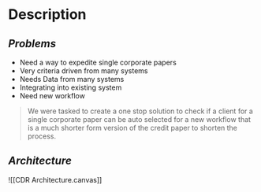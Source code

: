 
# Description

## *Problems*

- Need a way to expedite single corporate papers
- Very criteria driven from many systems
- Needs Data from many systems
- Integrating into existing system
- Need new workflow

>We were tasked to create a one stop solution to check if a client for a single corporate paper can be auto selected for a new workflow that is a much shorter form version of the credit paper to shorten the process. 

## *Architecture*

![[CDR Architecture.canvas]]